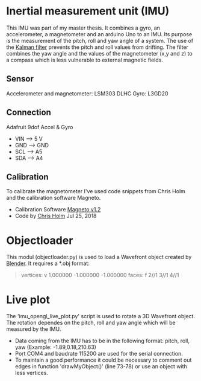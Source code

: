 # Inertial measurement unit (IMU)
This IMU was part of my master thesis. It combines a gyro, an accelerometer, a magnetometer  and an arduino Uno to an IMU. Its purpose is the measurement of the pitch, roll and yaw angle of a system.
The use of the [Kalman filter](https://en.wikipedia.org/wiki/Kalman_filter) prevents the pitch and roll values from drifting. The filter combines the yaw angle and the values of the magnetometer (x,y and z) to a compass which is less vulnerable to external magnetic fields.

## Sensor
Accelerometer and magnetometer: LSM303 DLHC
Gyro: L3GD20

## Connection
Adafruit 9dof Accel & Gyro
* VIN  -->   5 V
* GND  -->   GND
* SCL  -->   A5
* SDA  -->   A4

## Calibration
To calibrate the magnetometer I've used code snippets from Chris Holm and the calibration software Magneto.
* Calibration Software [Magneto v1.2](https://sites.google.com/site/sailboatinstruments1/home)
* Code by [Chris Holm](https://forums.adafruit.com/viewtopic.php?f=8&t=136357&p=685932) Jul 25, 2018

# Objectloader
This modul (objectloader.py) is used to load a Wavefront object created by [Blender](https://www.blender.org/).
It requires a *.obj format:
> vertices: v 1.000000 -1.000000 -1.000000
> faces: f 2//1 3//1 4//1

# Live plot
The 'imu_opengl_live_plot.py' script is used to rotate a 3D Wavefront object. The rotation dependes on the pitch, roll and yaw angle which will be measured by the IMU. 
* Data coming from the IMU has to be in the following format: pitch, roll, yaw (Example: -1.89,0.18,210.63)
* Port COM4 and baudrate 115200 are used for the serial connection.
* To maintain a good performance it could be necessary to comment out edges in function 'drawMyObject()' (line 73-78) or use an object with less vertices.